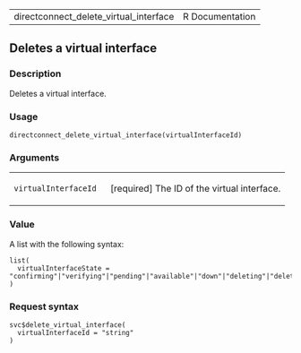 <table style="width: 100%;">
<tbody>
<tr class="odd">
<td>directconnect_delete_virtual_interface</td>
<td style="text-align: right;">R Documentation</td>
</tr>
</tbody>
</table>

## Deletes a virtual interface

### Description

Deletes a virtual interface.

### Usage

    directconnect_delete_virtual_interface(virtualInterfaceId)

### Arguments

<table>
<colgroup>
<col style="width: 35%" />
<col style="width: 65%" />
</colgroup>
<tbody>
<tr class="odd">
<td><code
id="directconnect_delete_virtual_interface_:_virtualInterfaceId">virtualInterfaceId</code></td>
<td><p>[required] The ID of the virtual interface.</p></td>
</tr>
</tbody>
</table>

### Value

A list with the following syntax:

    list(
      virtualInterfaceState = "confirming"|"verifying"|"pending"|"available"|"down"|"deleting"|"deleted"|"rejected"|"unknown"
    )

### Request syntax

    svc$delete_virtual_interface(
      virtualInterfaceId = "string"
    )
